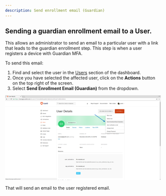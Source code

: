 ```yaml
---
description: Send enrollment email (Guardian)
---
```

## Sending a guardian enrollment email to a User.

This allows an administrator to send an email to a particular user with a link that leads to the guardian enrollment step. This step is when a user registers a device with Guardian MFA.  

To send this email:

1. Find and select the user in the [Users](${manage_url}/#/users) section of the dashboard.
2. Once you have selected the affected user, click on the **Actions** button on the top right of the screen. 
3. Select **Send Enrollment Email (Guardian)** from the dropdown.

 ![](/media/articles/mfa/guardian-send-enrollment-email.png)

That will send an email to the user registered email.